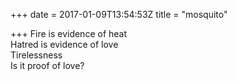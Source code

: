 +++
date = 2017-01-09T13:54:53Z
title = "mosquito"

+++ 
Fire is evidence of heat   
Hatred is evidence of love   
Tirelessness   
Is it proof of love?
